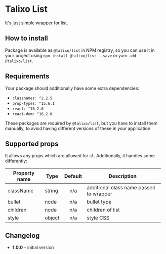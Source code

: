 # Talixo List

It's just simple wrapper for list.

## How to install

Package is available as `@talixo/list` in NPM registry, so you can use it in your project
using `npm install @talixo/list --save` or `yarn add @talixo/list`.

## Requirements

Your package should additionally have some extra dependencies:

- `classnames: ^2.2.5`
- `prop-types: ^15.6.1`
- `react: ^16.2.0`
- `react-dom: ^16.2.0`

These packages are required by `@talixo/list`, but you have to install them manually,
to avoid having different versions of these in your application.

## Supported props

It allows any props which are allowed for `ul`. Additionally, it handles some differently:

Property name | Type      | Default | Description                    
--------------|-----------|:-------:|--------------------------------
className     | string    | n/a     | additional class name passed to wrapper
bullet        | node      | n/a     | bullet type 
children      | node      | n/a     | children of list
style         | object    | n/a     | style CSS

## Changelog

- **1.0.0** - initial version